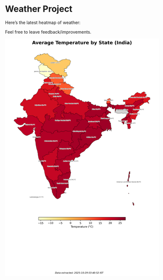 # Weather Project

Here’s the latest heatmap of weather:

Feel free to leave feedback/improvements.

![India Heatmap](docs/assets/india_heatmap.png?v=013F6E)
